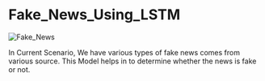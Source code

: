 # Fake_News_Using_LSTM
![Fake_News](https://www.middleweb.com/wp-content/uploads/2017/08/breaking-news-blue-600.jpg)


In Current Scenario, We have various types of fake news comes from various source. This Model helps in to determine whether the news is fake or not. 
